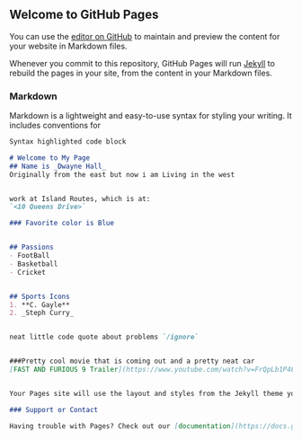 ## Welcome to GitHub Pages

You can use the [editor on GitHub](https://github.com/dhall91/Dwayne/edit/gh-pages/index.md) to maintain and preview the content for your website in Markdown files.

Whenever you commit to this repository, GitHub Pages will run [Jekyll](https://jekyllrb.com/) to rebuild the pages in your site, from the content in your Markdown files.

### Markdown

Markdown is a lightweight and easy-to-use syntax for styling your writing. It includes conventions for

```markdown
Syntax highlighted code block

# Welcome to My Page
## Name is _Dwayne Hall_
Originally from the east but now i am Living in the west


work at Island Routes, which is at: 
`<10 Queens Drive>` 

### Favorite color is Blue


## Passions
- FootBall
- Basketball
- Cricket


## Sports Icons
1. **C. Gayle**
2. _Steph Curry_


neat little code quote about problems `/ignore`


###Pretty cool movie that is coming out and a pretty neat car
[FAST AND FURIOUS 9 Trailer](https://www.youtube.com/watch?v=FrQpLb1P4EY) and ![White Jag](https://www.google.com/search?rlz=1C1CHBF_enJM925JM925&q=car+photo&tbm=isch&chips=q:car+photo,g_1:jaguar:2i2_EQrWBGE%3D&usg=AI4_-kQt325tVAoeqNQ7DAL_i5XNyXoJ8Q&sa=X&ved=2ahUKEwji84Ce4ILtAhWGtVkKHV-NA1YQgIoDKAF6BAgLEAo&biw=1920&bih=912#imgrc=AnytFvBC-QinIM)


Your Pages site will use the layout and styles from the Jekyll theme you have selected in your [repository settings](https://github.com/dhall91/Dwayne/settings). The name of this theme is saved in the Jekyll `_config.yml` configuration file.

### Support or Contact

Having trouble with Pages? Check out our [documentation](https://docs.github.com/categories/github-pages-basics/) or [contact support](https://github.com/contact) and we’ll help you sort it out.
